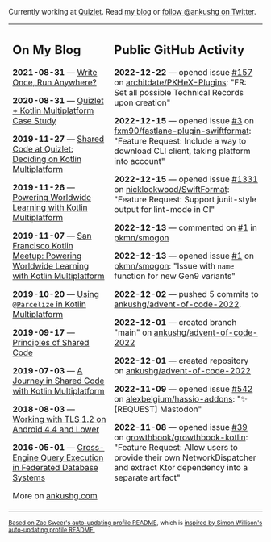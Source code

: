 Currently working at [Quizlet](https://quizlet.com/). Read [my blog](https://ankushg.com/) or [follow @ankushg on Twitter](https://twitter.com/ankushg).

<table><tr><td valign="top" width="40%">

## On My Blog
<!-- blog starts -->
**2021-08-31** — [Write Once, Run Anywhere?](https://ankushg.com/posts/write-once-run-anywhere-increment/)

**2020-08-31** — [Quizlet + Kotlin Multiplatform Case Study](https://ankushg.com/posts/quizlet-kotlin-multiplatform-case-study/)

**2019-11-27** — [Shared Code at Quizlet: Deciding on Kotlin Multiplatform](https://ankushg.com/posts/shared-code-kotlin-multiplatform/)

**2019-11-26** — [Powering Worldwide Learning with Kotlin Multiplatform](https://ankushg.com/speaking/droidcon-sf-2019)

**2019-11-07** — [San Francisco Kotlin Meetup: Powering Worldwide Learning with Kotlin Multiplatform](https://ankushg.com/speaking/sf-kotlin-meetup-2019)

**2019-10-20** — [Using `@Parcelize` in Kotlin Multiplatform](https://ankushg.com/posts/multiplatform-parcelize/)

**2019-09-17** — [Principles of Shared Code](https://ankushg.com/speaking/denver-startup-week-2019)

**2019-07-03** — [A Journey in Shared Code with Kotlin Multiplatform](https://ankushg.com/speaking/droidcon-berlin-2019)

**2018-08-03** — [Working with TLS 1.2 on Android 4.4 and Lower](https://ankushg.com/posts/tls-1.2-on-android/)

**2016-05-01** — [Cross-Engine Query Execution in Federated Database Systems](https://ankushg.com/projects/thesis)
<!-- blog ends -->
More on [ankushg.com](https://ankushg.com/)
</td><td valign="top" width="60%">

## Public GitHub Activity
<!-- githubActivity starts -->
**2022-12-22** — opened issue [#157](https://github.com/architdate/PKHeX-Plugins/issues/157) on [architdate/PKHeX-Plugins](https://api.github.com/repos/architdate/PKHeX-Plugins): "FR: Set all possible Technical Records upon creation"

**2022-12-15** — opened issue [#3](https://github.com/fxm90/fastlane-plugin-swiftformat/issues/3) on [fxm90/fastlane-plugin-swiftformat](https://api.github.com/repos/fxm90/fastlane-plugin-swiftformat): "Feature Request: Include a way to download CLI client, taking platform into account"

**2022-12-15** — opened issue [#1331](https://github.com/nicklockwood/SwiftFormat/issues/1331) on [nicklockwood/SwiftFormat](https://api.github.com/repos/nicklockwood/SwiftFormat): "Feature Request: Support junit-style output for lint-mode in CI"

**2022-12-13** — commented on [#1](https://github.com/pkmn/smogon/issues/1#issuecomment-1350245521) in [pkmn/smogon](https://api.github.com/repos/pkmn/smogon)

**2022-12-13** — opened issue [#1](https://github.com/pkmn/smogon/issues/1) on [pkmn/smogon](https://api.github.com/repos/pkmn/smogon): "Issue with `name` function for new Gen9 variants"

**2022-12-02** — pushed 5 commits to [ankushg/advent-of-code-2022](https://api.github.com/repos/ankushg/advent-of-code-2022).

**2022-12-01** — created branch "main" on [ankushg/advent-of-code-2022](https://api.github.com/repos/ankushg/advent-of-code-2022)

**2022-12-01** — created repository on [ankushg/advent-of-code-2022](https://api.github.com/repos/ankushg/advent-of-code-2022)

**2022-11-09** — opened issue [#542](https://github.com/alexbelgium/hassio-addons/issues/542) on [alexbelgium/hassio-addons](https://api.github.com/repos/alexbelgium/hassio-addons): "✨ [REQUEST] Mastodon"

**2022-11-08** — opened issue [#39](https://github.com/growthbook/growthbook-kotlin/issues/39) on [growthbook/growthbook-kotlin](https://api.github.com/repos/growthbook/growthbook-kotlin): "Feature Request: Allow users to provide their own NetworkDispatcher and extract Ktor dependency into a separate artifact"
<!-- githubActivity ends -->
</td></tr></table>

<sub><a href="https://github.com/ZacSweers/ZacSweers">Based on Zac Sweer's auto-updating profile README</a>, which is <a href="https://simonwillison.net/2020/Jul/10/self-updating-profile-readme/">inspired by Simon Willison's auto-updating profile README.</a></sub>
